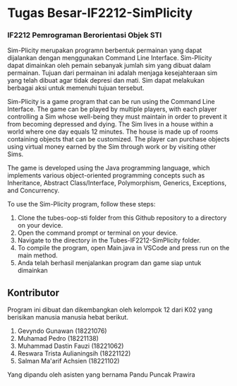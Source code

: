 # Tugas Besar-IF2212-SimPlicity
### IF2212 Pemrograman Berorientasi Objek STI

Sim-Plicity merupakan programn berbentuk permainan yang dapat dijalankan dengan menggunakan Command Line Interface. Sim-Plicity dapat dimainkan oleh pemain sebanyak jumlah sim yang dibuat dalam permainan. Tujuan dari permainan ini adalah menjaga kesejahteraan sim yang telah dibuat agar tidak depresi dan mati. Sim dapat melakukan berbagai aksi untuk memenuhi tujuan tersebut. 
<br/>

Sim-Plicity is a game program that can be run using the Command Line Interface. The game can be played by multiple players, with each player controlling a Sim whose well-being they must maintain in order to prevent it from becoming depressed and dying. The Sim lives in a house within a world where one day equals 12 minutes. The house is made up of rooms containing objects that can be customized. The player can purchase objects using virtual money earned by the Sim through work or by visiting other Sims.
<br/>

The game is developed using the Java programming language, which implements various object-oriented programming concepts such as Inheritance, Abstract Class/Interface, Polymorphism, Generics, Exceptions, and Concurrency.
<br/>

To use the Sim-Plicity program, follow these steps:

1. Clone the tubes-oop-sti folder from this Github repository to a directory on your device.
2. Open the command prompt or terminal on your device.
3. Navigate to the directory in the Tubes-IF2212-SimPlicity folder.
4. To compile the program, open Main.java in VSCode and press run on the main method.
6. Anda telah berhasil menjalankan program dan game siap untuk dimainkan 

## Kontributor
Program ini dibuat dan dikembangkan oleh kelompok 12 dari K02 yang berisikan manusia manusia hebat berikut. 
1. Gevyndo Gunawan (18221076)
2. Muhamad Pedro (18221138)
3. Muhammad Dastin Fauzi (18221062)
4. Reswara Trista Aulianingsih (18221122)
5. Salman Ma'arif Achsien (18221102)

Yang dipandu oleh asisten yang bernama Pandu Puncak Prawira 

